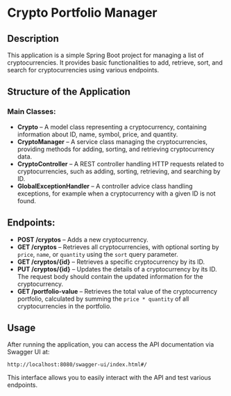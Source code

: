 # Crypto Portfolio Manager

## Description
This application is a simple Spring Boot project for managing a list of cryptocurrencies. It provides basic functionalities to add, retrieve, sort, and search for cryptocurrencies using various endpoints.

## Structure of the Application

### Main Classes:
- **Crypto** – A model class representing a cryptocurrency, containing information about ID, name, symbol, price, and quantity.
- **CryptoManager** – A service class managing the cryptocurrencies, providing methods for adding, sorting, and retrieving cryptocurrency data.
- **CryptoController** – A REST controller handling HTTP requests related to cryptocurrencies, such as adding, sorting, retrieving, and searching by ID.
- **GlobalExceptionHandler** – A controller advice class handling exceptions, for example when a cryptocurrency with a given ID is not found.

## Endpoints:
- **POST /cryptos** – Adds a new cryptocurrency.
- **GET /cryptos** – Retrieves all cryptocurrencies, with optional sorting by `price`, `name`, or `quantity` using the `sort` query parameter.
- **GET /cryptos/{id}** – Retrieves a specific cryptocurrency by its ID.
- **PUT /cryptos/{id}** – Updates the details of a cryptocurrency by its ID. The request body should contain the updated information for the cryptocurrency.
- **GET /portfolio-value** – Retrieves the total value of the cryptocurrency portfolio, calculated by summing the `price * quantity` of all cryptocurrencies in the portfolio.


## Usage
After running the application, you can access the API documentation via Swagger UI at:

```
http://localhost:8080/swagger-ui/index.html#/
```

This interface allows you to easily interact with the API and test various endpoints.
